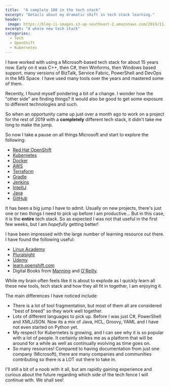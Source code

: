```yaml
---
title:  "A complete 180 in the tech stack"
excerpt: "Details about my dramatic shift in tech stack learning."
header:
 image: https://blog-ii-images.s3-ap-southeast-2.amazonaws.com/2019/11/new-tech-stack.jpg
excerpt: "A whole new tech stack"
categories: 
  - Tech
  - OpenShift
  - Kubernetes
---
```


I have worked with using a Microsoft-based  tech stack for about 15 years now. Early on it was C++, then C#, then Winforms, then Windows based support, many versions of BizTalk, Service Fabric, PowerShell and DevOps in the MS Space. I have used many tools over the years and mastered some of them.

Recently, I found myself pondering a bit of a change. I wonder how the "other side" are finding things? It would also be good to get some exposure to different technologies and such.

So when an opportunity came up just over a month ago to work on a project for the rest of 2019 with a **completely** different tech stack, it didn't take me long to make the jump.

So now I take a pause on all things Microsoft and start to explore the following:

* [Red Hat OpenShift](https://www.openshift.com/)
* [Kubernetes](https://kubernetes.io/)
* [Docker](https://www.docker.com/)
* [AWS](https://aws.amazon.com/)
* [Terraform](https://www.terraform.io/)
* [Gradle](https://gradle.org/)
* [Jenkins](https://jenkins.io/)
* [IntelliJ](https://www.jetbrains.com/idea/)
* [Java](https://www.java.com/en/)
* [GitHub](https://www.github.com)

It has been a big jump I have to admit. Usually on new projects, there's just one or two things I need to pick up before I am productive... But in this case, it is the **entire** tech stack. So as expected I was not that useful in the first few weeks, but I am *hopefully* getting better!

I have been impressed with the large number of learning resource out there. I have found the following useful:

* [Linux Academy](https://linuxacademy.com/)
* [Pluralsight](https://app.pluralsight.com/library/)
* [Udemy](https://www.udemy.com/)
* [learn.openshift.com](https://learn.openshift.com)
* Digital Books from [Manning](https://www.manning.com) and [O'Reilly](http://shop.oreilly.com/).

While my brain often feels like it is about to explode as I quickly learn all these new tools, tech stack and how they all fit in together, I am enjoying it.

The main differences I have noticed include:

* There is a lot of tool fragmentation, but most of them all are considered "best of breed" so they work well together.
* Lots of different languages to pick up. Before I was just C#, PowerShell and XML/JSON. Now its a mix of Java, HCL, Groovy, YAML and I have not even started on Python yet.
* My respect for Kubernetes is growing, and I can see why it is so popular with a lot of people. It certainly strikes me as a platform that will be around for a while as well as continually evolving as time goes on.
* So many resources! Compared to having documentation from just one company (Microsoft), there are many companies and communities contributing so there is a LOT out there to take in.

I'll still a bit of a noob with it all, but am rapidly gaining experience and curious about the future regarding which side of the tech fence I will continue with. We shall see!